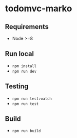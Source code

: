 # todomvc-marko

## Requirements

- Node >=8

## Run local

- `npm install`
- `npm run dev`

## Testing

- `npm run test:watch`
- `npm run test`

## Build

- `npm run build`
